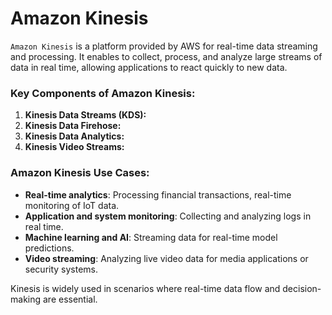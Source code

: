 # Amazon Kinesis

`Amazon Kinesis` is a platform provided by AWS for real-time data streaming and processing. It enables to collect, process, and analyze large streams of data in real time, allowing applications to react quickly to new data.

### Key Components of Amazon Kinesis:
1. **Kinesis Data Streams (KDS):** 
2. **Kinesis Data Firehose:** 
3. **Kinesis Data Analytics:**
4. **Kinesis Video Streams:**

### Amazon Kinesis Use Cases:
- **Real-time analytics**: Processing financial transactions, real-time monitoring of IoT data.
- **Application and system monitoring**: Collecting and analyzing logs in real time.
- **Machine learning and AI**: Streaming data for real-time model predictions.
- **Video streaming**: Analyzing live video data for media applications or security systems.

Kinesis is widely used in scenarios where real-time data flow and decision-making are essential.